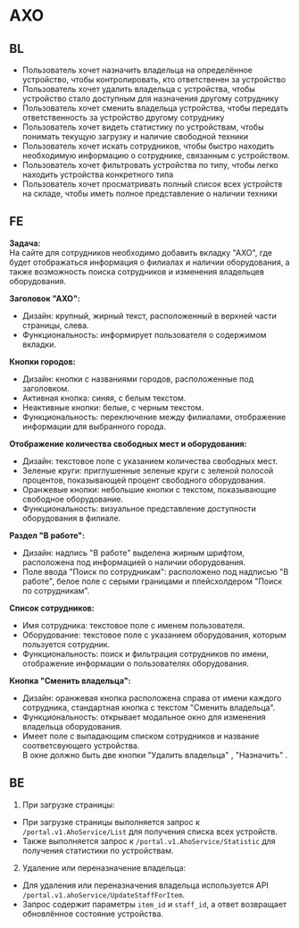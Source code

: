 # АХО

## BL
* Пользователь хочет назначить владельца на определённое устройство, чтобы контролировать, кто ответственен за устройство
* Пользователь хочет удалить владельца с устройства, чтобы устройство стало доступным для назначения другому сотруднику
* Пользователь хочет сменить владельца устройства, чтобы передать ответственность за устройство другому сотруднику
* Пользователь хочет видеть статистику по устройствам, чтобы понимать текущую загрузку и наличие свободной техники
* Пользователь хочет искать сотрудников, чтобы быстро находить необходимую информацию о сотруднике, связанным с устройством.
* Пользователь хочет фильтровать устройства по типу, чтобы легко находить устройства конкретного типа
* Пользователь хочет просматривать полный список всех устройств на складе, чтобы иметь полное представление о наличии техники

## FE

**Задача:**<br>
На сайте для сотрудников необходимо добавить вкладку "АХО", где будет отображаться информация о филиалах и наличии оборудования, а также возможность поиска сотрудников и изменения владельцев оборудования.

**Заголовок "АХО":**
* Дизайн: крупный, жирный текст, расположенный в верхней части страницы, слева.
* Функциональность: информирует пользователя о содержимом вкладки.

**Кнопки городов:**
* Дизайн: кнопки с названиями городов, расположенные под заголовком.
* Активная кнопка: синяя, с белым текстом.
* Неактивные кнопки: белые, с черным текстом.
* Функциональность: переключение между филиалами, отображение информации для выбранного города.

**Отображение количества свободных мест и оборудования:**
* Дизайн: текстовое поле с указанием количества свободных мест.
* Зеленые круги: приглушенные зеленые круги с зеленой полосой процентов, показывающей процент свободного оборудования.
* Оранжевые кнопки: небольшие кнопки с текстом, показывающие свободное оборудование.
* Функциональность: визуальное представление доступности оборудования в филиале.

**Раздел "В работе":**<br>
* Дизайн: надпись "В работе" выделена жирным шрифтом, расположена под информацией о наличии оборудования.
* Поле ввода "Поиск по сотрудникам": расположено под надписью "В работе", белое поле с серыми границами и плейсхолдером "Поиск по сотрудникам".


**Список сотрудников:**<br>
* Имя сотрудника: текстовое поле с именем пользователя.
* Оборудование: текстовое поле с указанием оборудования, которым пользуется сотрудник.
* Функциональность: поиск и фильтрация сотрудников по имени, отображение информации о пользователях оборудования.

**Кнопка "Сменить владельца":**
* Дизайн: оранжевая кнопка расположена справа от имени каждого сотрудника, стандартная кнопка с текстом "Сменить владельца".
* Функциональность: открывает модальное окно для изменения владельца оборудования.
* Имеет поле с выпадающим списком сотрудников и название соответсвующего устройства. <br>
В окне должно быть две кнопки "Удалить владельца" , "Назначить" .

## BE
1. При загрузке страницы:
* При загрузке страницы выполняется запрос к  `/portal.v1.AhoService/List` для получения списка всех устройств.
* Также выполняется запрос к `/portal.v1.AhoService/Statistic` для получения статистики по устройствам.
2. Удаление или переназначение владельца:
* Для удаления или переназначения владельца используется API `/portal.v1.ahoService/UpdateStaffForItem`.
* Запрос содержит параметры `item_id` и `staff_id`, а ответ возвращает обновлённое состояние устройства.
